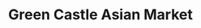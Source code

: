 ---
title: "Green Castle Asian Market"
url: /ithaca/green-castle-asian-market/
shop: supermarket
---